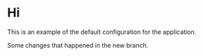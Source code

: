 # Hi
 
This is an example of the default configuration for the application. 

Some changes that happened in the new branch.